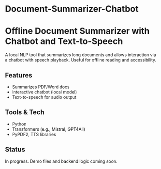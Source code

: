 # Document-Summarizer-Chatbot
# Offline Document Summarizer with Chatbot and Text-to-Speech

A local NLP tool that summarizes long documents and allows interaction via a chatbot with speech playback. Useful for offline reading and accessibility.

## Features
- Summarizes PDF/Word docs
- Interactive chatbot (local model)
- Text-to-speech for audio output

## Tools & Tech
- Python
- Transformers (e.g., Mistral, GPT4All)
- PyPDF2, TTS libraries

## Status
In progress. Demo files and backend logic coming soon.
